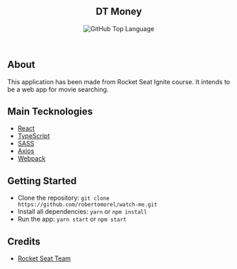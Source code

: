 <h2 align="center">
  DT Money
</h2>

<p align="center">
  <img alt="GitHub Top Language" src="https://img.shields.io/github/languages/top/robertomorel/watch-me?color=ff512f&style=flat-square">
</p>

<br />

## About

This application has been made from Rocket Seat Ignite course. It intends to be a web app for movie searching.


## Main Tecknologies

- [React](https://reactjs.org/)
- [TypeScript](https://www.typescriptlang.org/)
- [SASS](https://sass-lang.com/documentation/)
- [Axios](https://github.com/axios/axios)
- [Webpack](https://webpack.js.org/)

## Getting Started

- Clone the repository: `git clone https://github.com/robertomorel/watch-me.git`
- Install all dependencies: `yarn` or `npm install`
- Run the app: `yarn start` or `npm start`

## Credits
- [Rocket Seat Team](https://rocketseat.com.br/)